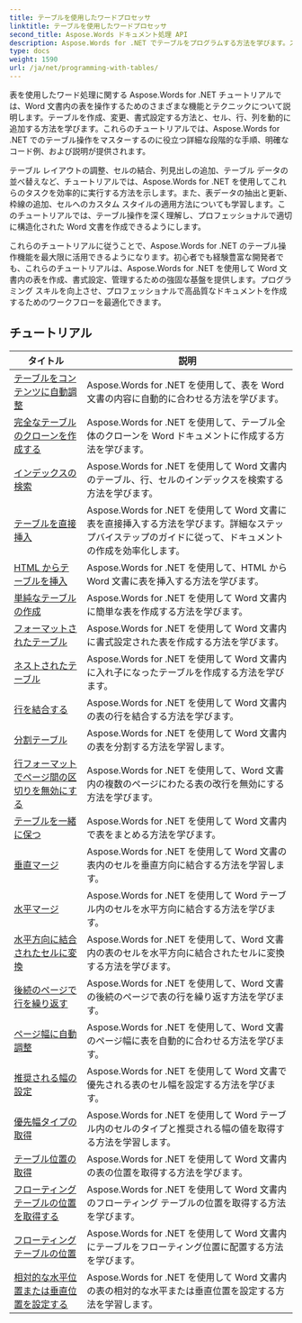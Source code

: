 ```yaml
---
title: テーブルを使用したワードプロセッサ
linktitle: テーブルを使用したワードプロセッサ
second_title: Aspose.Words ドキュメント処理 API
description: Aspose.Words for .NET でテーブルをプログラムする方法を学びます。ステップバイステップのチュートリアルと C# コード例を使用して、Word 文書内の表を作成、操作、書式設定する方法を学びます。
type: docs
weight: 1590
url: /ja/net/programming-with-tables/
---
```

表を使用したワード処理に関する Aspose.Words for .NET チュートリアルでは、Word 文書内の表を操作するためのさまざまな機能とテクニックについて説明します。テーブルを作成、変更、書式設定する方法と、セル、行、列を動的に追加する方法を学びます。これらのチュートリアルでは、Aspose.Words for .NET でのテーブル操作をマスターするのに役立つ詳細な段階的な手順、明確なコード例、および説明が提供されます。

テーブル レイアウトの調整、セルの結合、列見出しの追加、テーブル データの並べ替えなど、チュートリアルでは、Aspose.Words for .NET を使用してこれらのタスクを効率的に実行する方法を示します。また、表データの抽出と更新、枠線の追加、セルへのカスタム スタイルの適用方法についても学習します。このチュートリアルでは、テーブル操作を深く理解し、プロフェッショナルで適切に構造化された Word 文書を作成できるようにします。

これらのチュートリアルに従うことで、Aspose.Words for .NET のテーブル操作機能を最大限に活用できるようになります。初心者でも経験豊富な開発者でも、これらのチュートリアルは、Aspose.Words for .NET を使用して Word 文書内の表を作成、書式設定、管理するための強固な基盤を提供します。プログラミング スキルを向上させ、プロフェッショナルで高品質なドキュメントを作成するためのワークフローを最適化できます。

 ## チュートリアル
| タイトル | 説明 |
| --- | --- |
| [テーブルをコンテンツに自動調整](./auto-fit-table-to-contents/) | Aspose.Words for .NET を使用して、表を Word 文書の内容に自動的に合わせる方法を学びます。 |
| [完全なテーブルのクローンを作成する](./clone-complete-table/) | Aspose.Words for .NET を使用して、テーブル全体のクローンを Word ドキュメントに作成する方法を学びます。 |
| [インデックスの検索](./finding-index/) | Aspose.Words for .NET を使用して Word 文書内のテーブル、行、セルのインデックスを検索する方法を学びます。 |
| [テーブルを直接挿入](./insert-table-directly/) | Aspose.Words for .NET を使用して Word 文書に表を直接挿入する方法を学びます。詳細なステップバイステップのガイドに従って、ドキュメントの作成を効率化します。 |
| [HTML からテーブルを挿入](./insert-table-from-html/) | Aspose.Words for .NET を使用して、HTML から Word 文書に表を挿入する方法を学びます。 |
| [単純なテーブルの作成](./create-simple-table/) | Aspose.Words for .NET を使用して Word 文書内に簡単な表を作成する方法を学びます。 |
| [フォーマットされたテーブル](./formatted-table/) | Aspose.Words for .NET を使用して Word 文書内に書式設定された表を作成する方法を学びます。 |
| [ネストされたテーブル](./nested-table/) | Aspose.Words for .NET を使用して Word 文書内に入れ子になったテーブルを作成する方法を学びます。 |
| [行を結合する](./combine-rows/) | Aspose.Words for .NET を使用して Word 文書内の表の行を結合する方法を学びます。 |
| [分割テーブル](./split-table/) | Aspose.Words for .NET を使用して Word 文書内の表を分割する方法を学習します。 |
| [行フォーマットでページ間の区切りを無効にする](./row-format-disable-break-across-pages/) | Aspose.Words for .NET を使用して、Word 文書内の複数のページにわたる表の改行を無効にする方法を学びます。 |
| [テーブルを一緒に保つ](./keep-table-together/) | Aspose.Words for .NET を使用して Word 文書内で表をまとめる方法を学びます。 |
| [垂直マージ](./vertical-merge/) | Aspose.Words for .NET を使用して Word 文書の表内のセルを垂直方向に結合する方法を学習します。 |
| [水平マージ](./horizontal-merge/) | Aspose.Words for .NET を使用して Word テーブル内のセルを水平方向に結合する方法を学びます。 |
| [水平方向に結合されたセルに変換](./convert-to-horizontally-merged-cells/) | Aspose.Words for .NET を使用して、Word 文書内の表のセルを水平方向に結合されたセルに変換する方法を学びます。 |
| [後続のページで行を繰り返す](./repeat-rows-on-subsequent-pages/) | Aspose.Words for .NET を使用して、Word 文書の後続のページで表の行を繰り返す方法を学びます。 |
| [ページ幅に自動調整](./auto-fit-to-page-width/) | Aspose.Words for .NET を使用して、Word 文書のページ幅に表を自動的に合わせる方法を学びます。 |
| [推奨される幅の設定](./preferred-width-settings/) | Aspose.Words for .NET を使用して Word 文書で優先される表のセル幅を設定する方法を学びます。 |
| [優先幅タイプの取得](./retrieve-preferred-width-type/) | Aspose.Words for .NET を使用して Word テーブル内のセルのタイプと推奨される幅の値を取得する方法を学習します。 |
| [テーブル位置の取得](./get-table-position/) | Aspose.Words for .NET を使用して Word 文書内の表の位置を取得する方法を学びます。 |
| [フローティングテーブルの位置を取得する](./get-floating-table-position/) | Aspose.Words for .NET を使用して Word 文書内のフローティング テーブルの位置を取得する方法を学びます。 |
| [フローティングテーブルの位置](./floating-table-position/) | Aspose.Words for .NET を使用して Word 文書内にテーブルをフローティング位置に配置する方法を学びます。 |
| [相対的な水平位置または垂直位置を設定する](./set-relative-horizontal-or-vertical-position/) | Aspose.Words for .NET を使用して Word 文書内の表の相対的な水平または垂直位置を設定する方法を学習します。 |